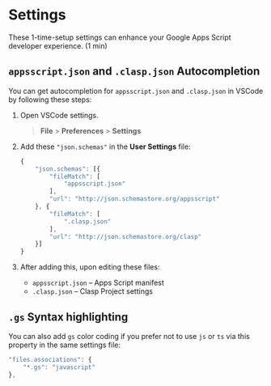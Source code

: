 # Settings

These 1-time-setup settings can enhance your Google Apps Script developer experience. (1 min)

## `appsscript.json` and `.clasp.json` Autocompletion

You can get autocompletion for `appsscript.json` and `.clasp.json` in VSCode by following these steps:

1. Open VSCode settings.

    > **File** > **Preferences** > **Settings**

1. Add these `"json.schemas"` in the **User Settings** file:

    ```js
    {
        "json.schemas": [{
            "fileMatch": [
                "appsscript.json"
            ],
            "url": "http://json.schemastore.org/appsscript"
        }, {
            "fileMatch": [
                ".clasp.json"
            ],
            "url": "http://json.schemastore.org/clasp"
        }]
    }
    ```

1. After adding this, upon editing these files:

    - `appsscript.json` – Apps Script manifest
    - `.clasp.json` – Clasp Project settings

## `.gs` Syntax highlighting

You can also add `gs` color coding if you prefer not to use `js` or `ts` via this property in the same settings file:

```js
"files.associations": {
    "*.gs": "javascript"
},
```
